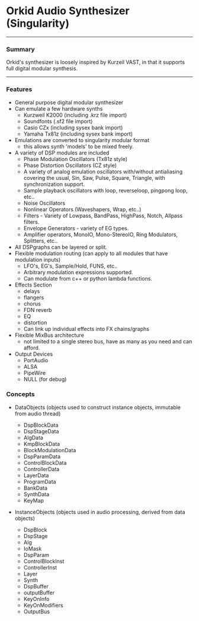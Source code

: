 # Orkid Audio Synthesizer (Singularity)

---

### Summary

Orkid's synthesizer is loosely inspired by Kurzeil VAST, in that it supports full digital modular synthesis. 

---

### Features

  - General purpose digital modular synthesizer
  - Can emulate a few hardware synths
    - Kurzweil K2000 (including .krz file import)
    - Soundfonts (.sf2 file import)
    - Casio CZx (including sysex bank import)
    - Yamaha Tx81z (including sysex bank import)
  - Emulations are converted to singularity modular format
    - this allows synth 'models' to be mixed freely.
  - A variety of DSP modules are included
    - Phase Modulation Oscillators (Tx81z style)
    - Phase Distortion Oscillators (CZ style)
    - A variety of analog emulation oscillators with/without antialiasing covering the usual, Sin, Saw, Pulse, Square, Triangle, with synchronization support.
    - Sample playback oscillators with loop, reverseloop, pingpong loop, etc..
    - Noise Oscillators
    - Nonlinear Operators (Waveshapers, Wrap, etc..)
    - Filters - Variety of Lowpass, BandPass, HighPass, Notch, Allpass filters.
    - Envelope Generators - variety of EG types.
    - Amplifier operators, MonoIO, Mono-StereoIO, Ring Modulators, Splitters, etc.. 
  - All DSPgraphs can be layered or split.
  - Flexible modulation routing (can apply to all modules that have modulation inputs)
    - LFO's, EG's, Sample/Hold, FUNS, etc..
    - Arbitrary modulation expressions supported.
    - Can modulate from c++ or python lambda functions.
  - Effects Section
    - delays
    - flangers
    - chorus
    - FDN reverb
    - EQ
    - distortion
    - Can link up individual effects into FX chains/graphs
  - Flexible MixBus architecture 
    - not limited to a single stereo bus, have as many as you need and can afford.
  - Output Devices
    - PortAudio
    - ALSA
    - PipeWire
    - NULL (for debug)


  ### Concepts

  - DataObjects (objects used to construct instance objects, immutable from audio thread)
    - DspBlockData     
    - DspStageData
    - AlgData
    - KmpBlockData
    - BlockModulationData
    - DspParamData
    - ControlBlockData
    - ControllerData
    - LayerData
    - ProgramData
    - BankData 
    - SynthData
    - KeyMap

  - InstanceObjects (objects used in audio processing, derived from data objects)
    - DspBlock
    - DspStage
    - Alg
    - IoMask
    - DspParam
    - ControlBlockInst
    - ControllerInst
    - Layer
    - Synth
    - DspBuffer
    - outputBuffer
    - KeyOnInfo
    - KeyOnModifiers
    - OutputBus

